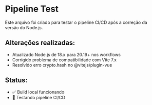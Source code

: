# Pipeline Test

Este arquivo foi criado para testar o pipeline CI/CD após a correção da versão do Node.js.

## Alterações realizadas:
- Atualizado Node.js de 18.x para 20.19+ nos workflows
- Corrigido problema de compatibilidade com Vite 7.x
- Resolvido erro crypto.hash no @vitejs/plugin-vue

## Status:
- ✅ Build local funcionando
- 🔄 Testando pipeline CI/CD